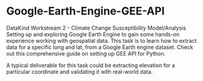# Google-Earth-Engine-GEE-API

DataKind Workstream 2 - Climate Change Susceptibility Model/Analysis
Setting up and exploring Google Earth Engine to gain some hands-on experience working with geospatial data. This task is to learn how to extract data for a specific long and lat, from a Google Earth engine dataset. Check out this comprehensive guide on setting up GEE API for Python.

A typical deliverable for this task could be extracting elevation for a particular coordinate and validating it with real-world data.

